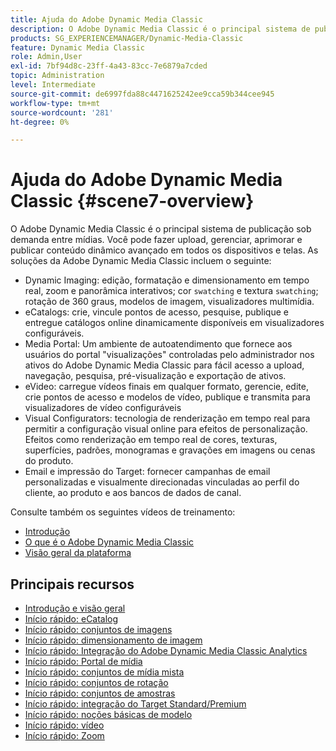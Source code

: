 ```yaml
---
title: Ajuda do Adobe Dynamic Media Classic
description: O Adobe Dynamic Media Classic é o principal sistema de publicação sob demanda entre mídias. Você pode fazer upload, gerenciar, aprimorar e publicar conteúdo dinâmico avançado em todos os dispositivos e telas.
products: SG_EXPERIENCEMANAGER/Dynamic-Media-Classic
feature: Dynamic Media Classic
role: Admin,User
exl-id: 7bf94d8c-23ff-4a43-83cc-7e6879a7cded
topic: Administration
level: Intermediate
source-git-commit: de6997fda88c4471625242ee9cca59b344cee945
workflow-type: tm+mt
source-wordcount: '281'
ht-degree: 0%

---
```


# Ajuda do Adobe Dynamic Media Classic {#scene7-overview}

O Adobe Dynamic Media Classic é o principal sistema de publicação sob demanda entre mídias. Você pode fazer upload, gerenciar, aprimorar e publicar conteúdo dinâmico avançado em todos os dispositivos e telas. As soluções da Adobe Dynamic Media Classic incluem o seguinte:

* Dynamic Imaging: edição, formatação e dimensionamento em tempo real, zoom e panorâmica interativos; cor `swatching` e textura `swatching`; rotação de 360 graus, modelos de imagem, visualizadores multimídia.
* eCatalogs: crie, vincule pontos de acesso, pesquise, publique e entregue catálogos online dinamicamente disponíveis em visualizadores configuráveis.
* Media Portal: Um ambiente de autoatendimento que fornece aos usuários do portal &quot;visualizações&quot; controladas pelo administrador nos ativos do Adobe Dynamic Media Classic para fácil acesso a upload, navegação, pesquisa, pré-visualização e exportação de ativos.
* eVideo: carregue vídeos finais em qualquer formato, gerencie, edite, crie pontos de acesso e modelos de vídeo, publique e transmita para visualizadores de vídeo configuráveis
* Visual Configurators: tecnologia de renderização em tempo real para permitir a configuração visual online para efeitos de personalização. Efeitos como renderização em tempo real de cores, texturas, superfícies, padrões, monogramas e gravações em imagens ou cenas do produto.
* Email e impressão do Target: fornecer campanhas de email personalizadas e visualmente direcionadas vinculadas ao perfil do cliente, ao produto e aos bancos de dados de canal.

Consulte também os seguintes vídeos de treinamento:

* [Introdução](https://s7d5.scene7.com/s7viewers/html5/VideoViewer.html?videoserverurl=https://s7d5.scene7.com/is/content/&amp;emailurl=https://s7d5.scene7.com/s7/emailFriend&amp;serverUrl=https://s7d5.scene7.com/is/image/&amp;config=Scene7SharedAssets/Universal_HTML5_Video&amp;contenturl=https://s7d5.scene7.com/skins/&amp;asset=S7tutorials/570_Introduction_converted%20renamed_Getting%20Started-AVS)
* [O que é o Adobe Dynamic Media Classic](https://s7d5.scene7.com/s7viewers/html5/VideoViewer.html?videoserverurl=https://s7d5.scene7.com/is/content/&amp;emailurl=https://s7d5.scene7.com/s7/emailFriend&amp;serverUrl=https://s7d5.scene7.com/is/image/&amp;config=Scene7SharedAssets/Universal_HTML5_Video&amp;contenturl=https://s7d5.scene7.com/skins/&amp;asset=S7tutorials/577_What%20is%20Scene7_converted%20renamed_Getting%20Started-AVS)
* [Visão geral da plataforma](https://s7d5.scene7.com/s7viewers/html5/VideoViewer.html?videoserverurl=https://s7d5.scene7.com/is/content/&amp;emailurl=https://s7d5.scene7.com/s7/emailFriend&amp;serverUrl=https://s7d5.scene7.com/is/image/&amp;config=Scene7SharedAssets/Universal_HTML5_Video&amp;contenturl=https://s7d5.scene7.com/skins/&amp;asset=S7tutorials/572_Platform%20Overview_converted%20renamed_Getting%20Started-AVS)

## Principais recursos

* [Introdução e visão geral](/help/using/dmc-platform-overview.md)
* [Início rápido: eCatalog](/help/using/quick-start-ecatalog.md)
* [Início rápido: conjuntos de imagens](/help/using/quick-start-image-sets.md)
* [Início rápido: dimensionamento de imagem](/help/using/quick-start-image-sizing.md)
* [Início rápido: Integração do Adobe Dynamic Media Classic Analytics](/help/using/quick-start-integrating-dmc-analytics.md)
* [Início rápido: Portal de mídia](/help/using/quick-start-media-portal-administration.md)
* [Início rápido: conjuntos de mídia mista](/help/using/quick-start-mixed-media-sets.md)
* [Início rápido: conjuntos de rotação](/help/using/quick-start-spin-sets.md)
* [Início rápido: conjuntos de amostras](/help/using/quick-start-swatch-sets.md)
* [Início rápido: integração do Target Standard/Premium](/help/using/quick-start-target-integration.md)
* [Início rápido: noções básicas de modelo](/help/using/quick-start-template-basics.md)
* [Início rápido: vídeo](/help/using/quick-start-video.md)
* [Início rápido: Zoom](/help/using/quick-start-zoom.md)
